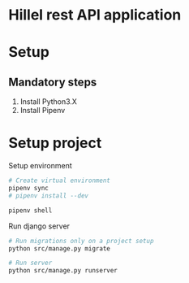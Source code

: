 # Hillel rest API application

# Setup

## Mandatory steps

1. Install Python3.X
2. Install Pipenv

# Setup project
Setup environment
```bash
# Create virtual environment
pipenv sync
# pipenv install --dev

pipenv shell
```

Run django server
```bash
# Run migrations only on a project setup
python src/manage.py migrate

# Run server
python src/manage.py runserver
```
